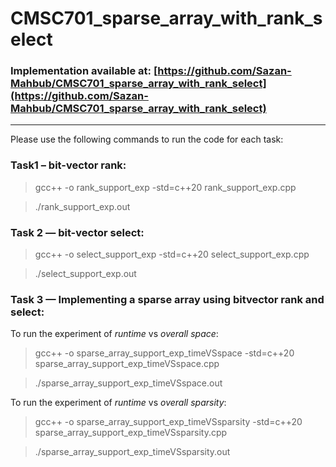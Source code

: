 # CMSC701_sparse_array_with_rank_select

### Implementation available at: [https://github.com/Sazan-Mahbub/CMSC701_sparse_array_with_rank_select](https://github.com/Sazan-Mahbub/CMSC701_sparse_array_with_rank_select)

<hr>

Please use the following commands to run the code for each task:

### Task1 – bit-vector rank:

> gcc++ -o rank_support_exp -std=c++20 rank_support_exp.cpp

> ./rank_support_exp.out

### Task 2 — bit-vector select:

> gcc++ -o select_support_exp -std=c++20 select_support_exp.cpp

> ./select_support_exp.out

### Task 3 — Implementing a sparse array using bitvector rank and select:

To run the experiment of *runtime* vs *overall space*:

> gcc++ -o sparse_array_support_exp_timeVSspace -std=c++20 sparse_array_support_exp_timeVSspace.cpp

> ./sparse_array_support_exp_timeVSspace.out


To run the experiment of *runtime* vs *overall sparsity*:
> gcc++ -o sparse_array_support_exp_timeVSsparsity -std=c++20 sparse_array_support_exp_timeVSsparsity.cpp

> ./sparse_array_support_exp_timeVSsparsity.out

